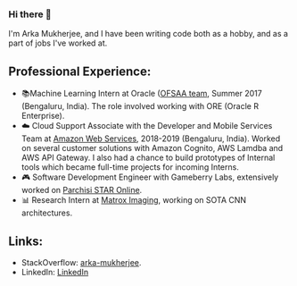 ### Hi there 👋

<!--
**Arka161/Arka161** is a ✨ _special_ ✨ repository because its `README.md` (this file) appears on your GitHub profile.

Here are some ideas to get you started:

- 🔭 I’m currently working on ...
- 🌱 I’m currently learning ...
- 👯 I’m looking to collaborate on ...
- 🤔 I’m looking for help with ...
- 💬 Ask me about ...
- 📫 How to reach me: ...
- 😄 Pronouns: ...
- ⚡ Fun fact: ...
-->

I'm Arka Mukherjee, and I have been writing code both as a hobby, and as a part of jobs I've worked at. 

## Professional Experience:

- 📚Machine Learning Intern at Oracle ([OFSAA team](https://docs.oracle.com/cd/E92918_01/PDF/8.0.8.0.0/OIDF_HTML/Release_Notes/Overview_of_OFSAA.htm), Summer 2017 (Bengaluru, India). The role involved working with ORE (Oracle R Enterprise).
- ☁️ Cloud Support Associate with the Developer and Mobile Services Team at [Amazon Web Services](https://youtu.be/CIuQZdq7_ao), 2018-2019 (Bengaluru, India). Worked on several customer solutions with Amazon Cognito, AWS Lamdba and AWS API Gateway. I also had a chance to build prototypes of Internal tools which became full-time projects for incoming Interns.
- 🎮 Software Development Engineer with Gameberry Labs, extensively worked on [Parchisi STAR Online](https://play.google.com/store/apps/details?id=com.superking.parchisi.star&hl=en_CA&gl=US).
- 📊 Research Intern at [Matrox Imaging](https://info.matrox.com/imaging/adw/iris-gtx/smartest-fastest-out-there?utm_term=matrox%20imaging&utm_campaign=&utm_source=adwords&utm_medium=ppc&hsa_acc=5075582178&hsa_cam=8656411336&hsa_grp=127012989359&hsa_ad=557049502681&hsa_src=g&hsa_tgt=kwd-397252618074&hsa_kw=matrox%20imaging&hsa_mt=b&hsa_net=adwords&hsa_ver=3&gclid=Cj0KCQiAsqOMBhDFARIsAFBTN3cFhUEUMngkhRoQhIs5FmgRRST9wzy50UvQ_sNTvk_UpKLCmvyiQg4aAmj6EALw_wcB), working on SOTA CNN architectures. 

## Links:

- StackOverflow: [arka-mukherjee](https://stackoverflow.com/users/5013336/arka-mukherjee).
- LinkedIn: [LinkedIn](https://www.linkedin.com/in/arkamukherjee161/)

